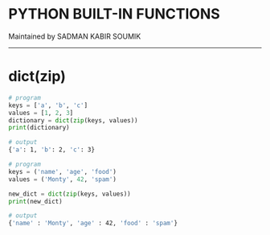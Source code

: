# PYTHON BUILT-IN FUNCTIONS
Maintained by SADMAN KABIR SOUMIK

---

# dict(zip)

```python
# program
keys = ['a', 'b', 'c']
values = [1, 2, 3]
dictionary = dict(zip(keys, values))
print(dictionary) 
```

```bash
# output
{'a': 1, 'b': 2, 'c': 3}
```

```python
# program 
keys = ('name', 'age', 'food')
values = ('Monty', 42, 'spam')

new_dict = dict(zip(keys, values))
print(new_dict)
```

```bash
# output
{'name' : 'Monty', 'age' : 42, 'food' : 'spam'}
```


